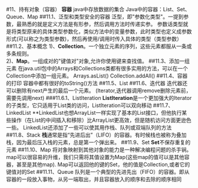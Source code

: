 #11、持有对象（容器）
**容器** java中存放数据的集合
Java中的容器：List、Set、Queue、Map
##11.1、泛型和类型安全的容器
泛型，即"参数化类型"。一提到参数，最熟悉的就是定义方法是有形参，然后调用方法时传递实参。
参数话类型就是将类型原来的具体类型参数化，类似方法中的变量参数，此时类型也定义成参数形式(可以称之为类型参数)，然后再使用/调用时传入具体的类型（类型参数）
##11.2、基本概念
1)、**Collection**。一个独立元素的序列，这些元素都服从一条或多条规则。  
2)、**Map**。一组成对的"键值对"对象,允许你使用键来查找值。
##11.3、添加一组元素
在java.util包中的Arrays和Collections类都有很多实用的方法，可以在一个Collection中添加一组元素。
Arrays.asList()
Collection.addAll()
##11.4、容器的打印
容器中都有很好的toString()方法
##11.5、List
##11.6、迭代器
迭代器还可以删除有next产生的最后一个元素。
(Iterator,迭代器调用remove删除元素前，需要先调用next)
###11.6.1、ListIteration
**ListIteration**是一个更加强大的Iterator的子类型，它只适用于List类的访问，ListIteration可以双向移动
##11.7、LinkedList
**LinkedList也想ArrayList一样实现了基本的List接口，但他执行某些操作（在List的中间插入和移除）比ArrayList更高效，但是随机访问方面更逊色一些。
LinkedList还添加了一些可以使其用作栈、队列或双端队列的方法
##11.8、Stack
**栈**通常是指“先进后出”（LIFO）的容器。有时候栈也被称为叠加栈，因为最后压入栈的元素，总是第一个弹出来。
##11.9、Set
**Set**不保存重复的元素
##11.10、Map
将对象映射到其他对象的能力是一种解决编程问题的杀手锏。
map可以很容易的升维，我们只需将其值设置为Map(这些map的值可以是其他容器，甚至是其他map).
Map可以返回他的键的Set，他的值是Collection,或者它的键值对的Set
##11.11、Queue
队列是一个典型的先进先出（FIFO）的容器。即从容器的一段放入事物，从另一端取出，并且容器放入的顺序和去除的顺序相同